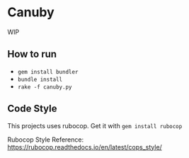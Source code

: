 # Canuby

WIP

## How to run

- ``gem install bundler``
- ``bundle install``
- ``rake -f canuby.py``

## Code Style

This projects uses rubocop. Get it with ``gem install rubocop``

Rubocop Style Reference: https://rubocop.readthedocs.io/en/latest/cops_style/

